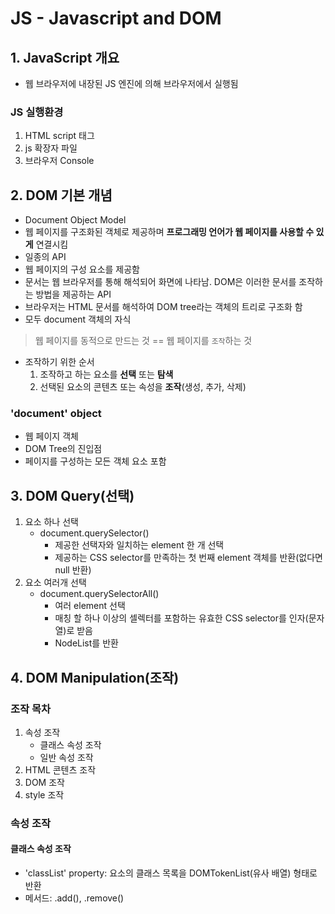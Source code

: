 # JS - Javascript and DOM
## 1. JavaScript 개요
- 웹 브라우저에 내장된 JS 엔진에 의해 브라우저에서 실행됨

### JS 실행환경
1. HTML script 태그
2. js 확장자 파일
3. 브라우저 Console

## 2. DOM 기본 개념
- Document Object Model
- 웹 페이지를 구조화된 객체로 제공하며 **프로그래밍 언어가 웹 페이지를 사용할 수 있게** 연결시킴
- 일종의 API
- 웹 페이지의 구성 요소를 제공함
- 문서는 웹 브라우저를 통해 해석되어 화면에 나타남. DOM은 이러한 문서를 조작하는 방법을 제공하는 API
- 브라우저는 HTML 문서를 해석하여 DOM tree라는 객체의 트리로 구조화 함
- 모두 document 객체의 자식

> 웹 페이지를 동적으로 만드는 것 == 웹 페이지를 `조작`하는 것
- 조작하기 위한 순서
    1. 조작하고 하는 요소를 **선택** 또는 **탐색**
    2. 선택된 요소의 콘텐츠 또는 속성을 **조작**(생성, 추가, 삭제)

### 'document' object
- 웹 페이지 객체
- DOM Tree의 진입점
- 페이지를 구성하는 모든 객체 요소 포함

## 3. DOM Query(선택)
1. 요소 하나 선택
    - document.querySelector()
      - 제공한 선택자와 일치하는 element 한 개 선택
      - 제공하는 CSS selector를 만족하는 첫 번째 element 객체를 반환(없다면 null 반환)
2. 요소 여러개 선택
    - document.querySelectorAll()
      - 여러 element 선택
      - 매칭 할 하나 이상의 셀렉터를 포함하는 유효한 CSS selector를 인자(문자열)로 받음
      - NodeList를 반환

## 4. DOM Manipulation(조작)
### 조작 목차
1. 속성 조작
    - 클래스 속성 조작
    - 일반 속성 조작
2. HTML 콘텐츠 조작
3. DOM 조작
4. style 조작

### 속성 조작
#### 클래스 속성 조작
- 'classList' property: 요소의 클래스 목록을 DOMTokenList(유사 배열) 형태로 반환
- 메서드: .add(), .remove()
